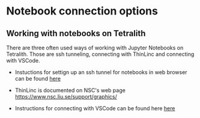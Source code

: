 # Notebook connection options

## Working with notebooks on Tetralith

There are three often used ways of working with Jupyter Notebooks on Tetralith. Those are ssh tunneling, connecting with ThinLinc and connecting with VSCode.

* Instuctions for settign up an ssh tunnel for notebooks in web browser can be found [here](tunneling)

* ThinLinc is documented on NSC's web page <https://www.nsc.liu.se/support/graphics/>

* Instructions for connecting with VSCode can be found here [here](vscode)



